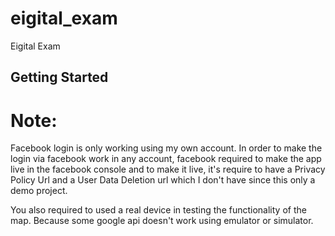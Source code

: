 # eigital_exam

Eigital Exam

## Getting Started

# Note:
Facebook login is only working using my own account.
In order to make the login via facebook work in any account, facebook required to make the app live in the facebook console and to make it live, it's require to have a Privacy Policy Url  and a User Data Deletion url 
which I don't have since this only a demo project.

You also required to used a real device in testing the functionality of the map.
Because some google api doesn't work using emulator or simulator.